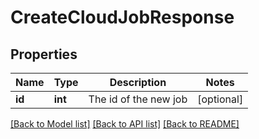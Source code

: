 # CreateCloudJobResponse

## Properties
Name | Type | Description | Notes
------------ | ------------- | ------------- | -------------
**id** | **int** | The id of the new job | [optional] 

[[Back to Model list]](../README.md#documentation-for-models) [[Back to API list]](../README.md#documentation-for-api-endpoints) [[Back to README]](../README.md)


